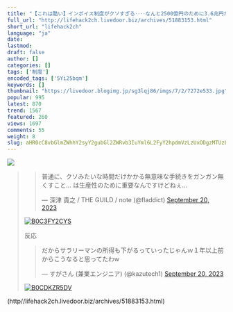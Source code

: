```yaml
---
title: "【これは酷い】インボイス制度がクソすぎる‥‥なんと2500億円のために3.6兆円かかるｗ"
full_url: "http://lifehack2ch.livedoor.biz/archives/51883153.html"
short_url: "lifehack2ch"
language: "ja"
date: 
lastmod: 
draft: false
author: []
categories: []
tags: ['制度']
encoded_tags: ['5Yi25bqm']
keywords: []
thumbnail: "https://livedoor.blogimg.jp/sg3lqj86/imgs/7/2/7272e533.jpg"
popular: 995
latest: 870
trend: 1567
featured: 260
views: 1697
comments: 55
weight: 8
slug: aHR0cC8vbGlmZWhhY2syY2gubGl2ZWRvb3IuYml6L2FyY2hpdmVzLzUxODgzMTUzLmh0bWw=
---
```


![](https://livedoor.blogimg.jp/sg3lqj86/imgs/7/2/7272e533.jpg)

<blockquote class='AAA'><blockquote class='twitter-tweet'><p lang='ja' dir='ltr'>普通に、クソみたいな時間だけかかる無意味な手続きをガンガン無くすこと… は生産性のために重要なんですけどねぇ…</p>— 深津 貴之 / THE GUILD / note (@fladdict) <a href='https//twitter.com/fladdict/status/1704321586101424339?ref_src=twsrc%5Etfw'>September 20, 2023</a></blockquote> <a href='https//www.amazon.co.jp/dp/B0C3FY2CYS/?tag=nishiky24-22' target='_blank'><img src='https//m.media-amazon.com/images/I/51oeEW-ehpL._SL500_.jpg' alt='B0C3FY2CYS' border='0'></a> <p></p>反応 <blockquote class='twitter-tweet'><p lang='ja' dir='ltr'>だからサラリーマンの所得も下がるっていったじゃんｗ１年以上前からこうなると思ってたわw</p>— すがさん (兼業エンジニア) (@kazutech1) <a href='https//twitter.com/kazutech1/status/1704341559574135116?ref_src=twsrc%5Etfw'>September 20, 2023</a></blockquote> <a href='https//www.amazon.co.jp/dp/B0CDKZR5DV/?tag=nishiky24-22' target='_blank'><img src='https//m.media-amazon.com/images/I/51nv8NIN+TL._SL500_.jpg' alt='B0CDKZR5DV' border='0'></a> </blockquote> 

(http//lifehack2ch.livedoor.biz/archives/51883153.html)
